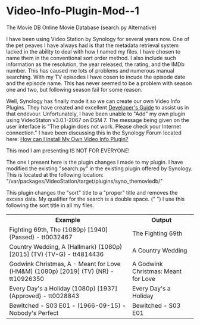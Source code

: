 # Video-Info-Plugin-Mod--1
The Movie DB Online Movie Database (search.py Alternative)

I have been using Video Station by Synology for several years now. One of the pet peaves I have always had is that the metadata retrieval system lacked in the ability to deal with how I named my files. I have chosen to name them in the conventional sort order method. I also include such information as the resolution, the year released, the rating, and the IMDb number. This has caused me lots of problems and numerous manual searching. With my TV episodes I have cosen to incude the episode date and the episode name. This has never seemed to be a problem with season one and two, but following season fail for some reason.

Well, Synology has finally made it so we can create our own Video Info Plugins. They have created and excellent <a href="https://download.synology.com/download/Document/Software/DeveloperGuide/Package/VideoStation/All/enu/Synology_Video_Station_API_enu.pdf?_ga=2.110080901.1614377027.1626195829-311373403.1626195829">Developer's Guide</a> to assist us in that endevour. Unfortunately, I have been unable to "Add" my own plugin using VideoStaton v3.0.1-2067 on DSM 7. The message being given on the user interface is "The plugin does not work. Please check your Internet connection." I have been discussing this in the Synology Forum located here: <a href="How can I install My Own Video Info Plugin?">How can I install My Own Video Info Plugin?</a>

This mod I am presenting IS NOT FOR EVERYONE!

The one I present here is the plugin changes I made to my plugin. I have modified the existing "search.py" in the existing plugin offered by Synology. This is located at the following location: "/var/packages/VideoStation/target/plugins/syno_themoviedb/"

This plugin changes the "sort" title to a "proper" title and removes the excess data. My qualifier for the search is a double space. ("  ") I use this following the sort title in all my files.
 <table style="width:100%">
  <tr>
    <th>Example</th>
    <th>Output</th>
  </tr>
  <tr>
    <td>Fighting 69th, The  (1080p)  [1940] {Passed} - tt0032467</td>
    <td>The Fighting 69th</td>
  </tr>
  <tr>
    <td>Country Wedding, A  (Hallmark)  (1080p)  [2015] (TV) {TV-G} - tt4814436</td>
    <td>A Country Wedding</td>
  </tr>
  <tr>
    <td>Godwink Christmas, A - Meant for Love  (HM&M)  (1080p)  [2019] (TV) {NR} - tt10926350</td>
    <td>A Godwink Christmas: Meant for Love</td>
  </tr>
  <tr>
    <td>Every Day's a Holiday  (1080p)  [1937] {Approved} - tt0028843</td>
    <td>Every Day's a Holiday</td>
  </tr>
  <tr>
    <td>Bewitched - S03 E01 - (1966-09-15) - Nobody's Perfect</td>
    <td>Bewitched - S03 E01</td>
  </tr>
</table> 
